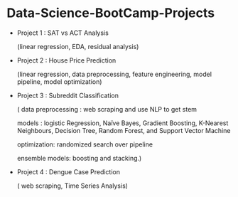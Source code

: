 # Data-Science-BootCamp-Projects

* Project 1 : SAT vs ACT Analysis

  (linear regression, EDA, residual analysis)

* Project 2 : House Price Prediction

  (linear regression, data preprocessing, feature engineering, model pipeline, model optimization)

* Project 3 : Subreddit Classification

  ( data preprocessing : web scraping and use NLP to get stem

    models : logistic Regression, Naïve Bayes, Gradient Boosting, K-Nearest Neighbours, Decision Tree, Random Forest, and Support Vector Machine

    optimization: randomized search over pipeline

    ensemble models: boosting and stacking.)

* Project 4 : Dengue Case Prediction 

  ( web scraping, Time Series Analysis)
